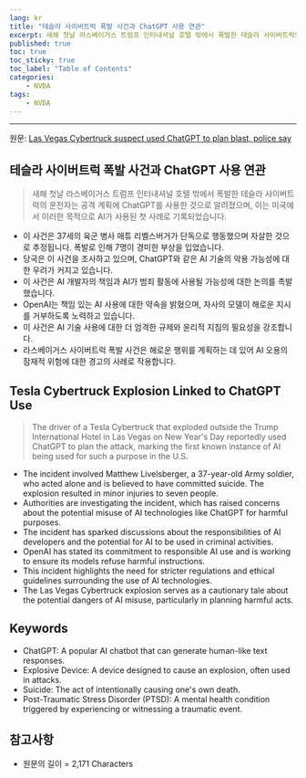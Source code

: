 ```yaml
---
lang: kr
title: "테슬라 사이버트럭 폭발 사건과 ChatGPT 사용 연관"
excerpt: 새해 첫날 라스베이거스 트럼프 인터내셔널 호텔 밖에서 폭발한 테슬라 사이버트럭의 운전자는 공격 계획에 ChatGPT를 사용한 것으로 알려졌으며, 이는 미국에서 이러한 목적으로 AI가 사용된 첫 사례로 기록되었습니다.
published: true
toc: true
toc_sticky: true
toc_label: "Table of Contents"
categories:
    - NVDA
tags:
    - NVDA
---
```


---

  원문: [Las Vegas Cybertruck suspect used ChatGPT to plan blast, police say](https://www.investing.com/news/stock-market-news/las-vegas-cybertruck-suspect-used-chatgpt-to-plan-blast-police-say-3801791)

## 테슬라 사이버트럭 폭발 사건과 ChatGPT 사용 연관

> 새해 첫날 라스베이거스 트럼프 인터내셔널 호텔 밖에서 폭발한 테슬라 사이버트럭의 운전자는 공격 계획에 ChatGPT를 사용한 것으로 알려졌으며, 이는 미국에서 이러한 목적으로 AI가 사용된 첫 사례로 기록되었습니다.


- 이 사건은 37세의 육군 병사 매튜 리벨스버거가 단독으로 행동했으며 자살한 것으로 추정됩니다. 폭발로 인해 7명이 경미한 부상을 입었습니다.
- 당국은 이 사건을 조사하고 있으며, ChatGPT와 같은 AI 기술의 악용 가능성에 대한 우려가 커지고 있습니다.
- 이 사건은 AI 개발자의 책임과 AI가 범죄 활동에 사용될 가능성에 대한 논의를 촉발했습니다.
- OpenAI는 책임 있는 AI 사용에 대한 약속을 밝혔으며, 자사의 모델이 해로운 지시를 거부하도록 노력하고 있습니다.
- 이 사건은 AI 기술 사용에 대한 더 엄격한 규제와 윤리적 지침의 필요성을 강조합니다.
- 라스베이거스 사이버트럭 폭발 사건은 해로운 행위를 계획하는 데 있어 AI 오용의 잠재적 위험에 대한 경고의 사례로 작용합니다.

## Tesla Cybertruck Explosion Linked to ChatGPT Use

> The driver of a Tesla Cybertruck that exploded outside the Trump International Hotel in Las Vegas on New Year's Day reportedly used ChatGPT to plan the attack, marking the first known instance of AI being used for such a purpose in the U.S.


- The incident involved Matthew Livelsberger, a 37-year-old Army soldier, who acted alone and is believed to have committed suicide. The explosion resulted in minor injuries to seven people.
- Authorities are investigating the incident, which has raised concerns about the potential misuse of AI technologies like ChatGPT for harmful purposes.
- The incident has sparked discussions about the responsibilities of AI developers and the potential for AI to be used in criminal activities.
- OpenAI has stated its commitment to responsible AI use and is working to ensure its models refuse harmful instructions.
- This incident highlights the need for stricter regulations and ethical guidelines surrounding the use of AI technologies.
- The Las Vegas Cybertruck explosion serves as a cautionary tale about the potential dangers of AI misuse, particularly in planning harmful acts.

## Keywords

- ChatGPT: A popular AI chatbot that can generate human-like text responses.
- Explosive Device: A device designed to cause an explosion, often used in attacks.
- Suicide: The act of intentionally causing one's own death.
- Post-Traumatic Stress Disorder (PTSD): A mental health condition triggered by experiencing or witnessing a traumatic event.

## 참고사항

- 원문의 길이 = 2,171 Characters

